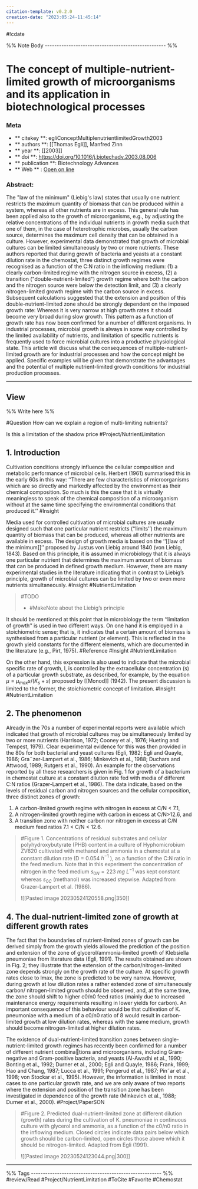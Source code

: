 ```yaml
---
citation-template: v0.2.0
creation-date: "2023:05:24-11:45:14"
---
```


#!cdate

%% Note Body --------------------------------------------------- %%
# The concept of multiple-nutrient-limited growth of microorganisms and its application in biotechnological processes

### Meta
- ** citekey **: egliConceptMultiplenutrientlimitedGrowth2003
- ** authors **: [[Thomas Egli]], Manfred Zinn
- ** year **: [[2003]]
- ** doi **: https://doi.org/10.1016/j.biotechadv.2003.08.006
- ** publication **: Biotechnology Advances
- ** Web ** : [Open on line]()


### Abstract:
The "law of the minimum" (Liebig's law) states that usually one nutrient restricts the maximum quantity of biomass that can be produced within a system, whereas all other nutrients are in excess. This general rule has been applied also to the growth of microorganisms, e.g., by adjusting the relative concentrations of the individual nutrients in growth media such that one of them, in the case of heterotrophic microbes, usually the carbon source, determines the maximum cell density that can be obtained in a culture. However, experimental data demonstrated that growth of microbial cultures can be limited simultaneously by two or more nutrients. These authors reported that during growth of bacteria and yeasts at a constant dilution rate in the chemostat, three distinct growth regimes were recognised as a function of the C:N ratio in the inflowing medium: (1) a clearly carbon-limited regime with the nitrogen source in excess, (2) a transition ("double-nutrient-limited") growth regime where both the carbon and the nitrogen source were below the detection limit, and (3) a clearly nitrogen-limited growth regime with the carbon source in excess. Subsequent calculations suggested that the extension and position of this double-nutrient-limited zone should be strongly dependent on the imposed growth rate: Whereas it is very narrow at high growth rates it should become very broad during slow growth. This pattern as a function of growth rate has now been confirmed for a number of different organisms. In industrial processes, microbial growth is always in some way controlled by the limited availability of nutrients, and limitation of specific nutrients is frequently used to force microbial cultures into a productive physiological state. This article will discuss what the consequences of multiple-nutrient-limited growth are for industrial processes and how the concept might be applied. Specific examples will be given that demonstrate the advantages and the potential of multiple nutrient-limited growth conditions for industrial production processes.

---

## View

%% Write here %%

#Question How can we explain a region of multi-limiting nutrients?

Is this a limitation of the shadow price #Project/NutrientLimitation 


## 1. Introduction

Cultivation conditions strongly influence the cellular composition and metabolic performance of microbial cells. Herbert (1961) summarised this in the early 60s in this way: ‘‘There are few characteristics of microorganisms which are so directly and markedly affected by the environment as their chemical composition. So much is this the case that it is virtually meaningless to speak of the chemical composition of a microorganism without at the same time specifying the environmental conditions that produced it.’’ #Insight 

Media used for controlled cultivation of microbial cultures are usually designed such that one particular nutrient restricts (‘‘limits’’) the maximum quantity of biomass that can be produced, whereas all other nutrients are available in excess. The design of growth media is based on the ‘‘[[law of the minimum]]’’ proposed by Justus von Liebig around 1840 (von Liebig, 1843). Based on this principle, it is assumed in microbiology that it is always one particular nutrient that determines the maximum amount of biomass that can be produced in defined growth medium. However, there are many experimental studies in the literature indicating that in contrast to Liebig’s principle, growth of microbial cultures can be limited by two or even more nutrients simultaneously. #Insight #NutrientLimitation 

> #TODO 
> - #MakeNote about the Liebig’s principle

It should be mentioned at this point that in microbiology the term ‘‘limitation of growth’’ is used in two different ways. On one hand it is employed in a stoichiometric sense; that is, it indicates that a certain amount of biomass is synthesised from a particular nutrient (or element). This is reflected in the growth yield constants for the different elements, which are documented in the literature (e.g., Pirt, 1975). #Reference #Insight #NutrientLimitation

On the other hand, this expression is also used to indicate that the microbial specific rate of growth, l, is controlled by the extracellular concentration (s) of a particular growth substrate, as described, for example, by the equation $\mu = \mu_{max} s / (K_s + s)$ proposed by [[Monod]] (1942). The present discussion is limited to the former, the stoichiometric concept of limitation. #Insight #NutrientLimitation

## 2. The phenomenon

Already in the 70s a number of experimental reports were available which indicated that growth of microbial cultures may be simultaneously limited by two or more nutrients (Harrison, 1972; Cooney et al., 1976; Hueting and Tempest, 1979). Clear experimental evidence for this was then provided in the 80s for both bacterial and yeast cultures (Egli, 1982; Egli and Quayle, 1986; Gra¨zer-Lampert et al., 1986; Minkevich et al., 1988; Duchars and Attwood, 1989; Rutgers et al., 1990). An example for the observations reported by all these researchers is given in Fig. 1 for growth of a bacterium in chemostat culture at a constant dilution rate fed with media of different C:N ratios (Grazer-Lampert et al., 1986). The data indicate, based on the levels of residual carbon and nitrogen sources and the cellular composition, three distinct zones of growth:

1. A carbon-limited growth regime with nitrogen in excess at C/N < 7.1, 
2. A nitrogen-limited growth regime with carbon in excess at C/N>12.6, and 
3. A transition zone with neither carbon nor nitrogen in excess at C/N medium feed ratios 7.1 < C/N < 12.6.

> #Figure 1. Concentrations of residual substrates and cellular polyhydroxybutyrate (PHB) content in a culture of Hyphomicrobium ZV620 cultivated with methanol and ammonia in a chemostat at a constant dilution rate (D = 0.054 $h^{-1}$ ), as a function of the C:N ratio in the feed medium. Note that in this experiment the concentration of nitrogen in the feed medium $s_{0N} = 223~mg~L^{-1}$ was kept constant whereas $s_{0C}$ (methanol) was increased stepwise. Adapted from Grazer-Lampert et al. (1986).
> 
> ![[Pasted image 20230524120558.png|350]]

## 4. The dual-nutrient-limited zone of growth at different growth rates

The fact that the boundaries of nutrient-limited zones of growth can be derived simply from the growth yields allowed the prediction of the position and extension of the zone of glycerol/ammonia-limited growth of Klebsiella pneumoniae from literature data (Egli, 1991). The results obtained are shown in Fig. 2; they illustrate that the extension of the carbon/nitrogen-limited zone depends strongly on the growth rate of the culture. At specific growth rates close to lmax, the zone is predicted to be very narrow. However, during growth at low dilution rates a rather extended zone of simultaneously carbon/ nitrogen-limited growth should be observed, and, at the same time, the zone should shift to higher c0/n0 feed ratios (mainly due to increased maintenance energy requirements resulting in lower yields for carbon). An important consequence of this behaviour would be that cultivation of K. pneumoniae with a medium of a c0/n0 ratio of 8 would result in carbon-limited growth at low dilution rates, whereas with the same medium, growth should become nitrogen-limited at higher dilution rates.

The existence of dual-nutrient-limited transition zones between single-nutrient-limited growth regimes has recently been confirmed for a number of different nutrient combinations and microorganisms, including Gram-negative and Gram-positive bacteria, and yeasts (Al-Awadhi et al., 1990; Bonting et al., 1992; Durner et al., 2000; Egli and Quayle, 1986; Frank, 1999; Hao and Chang, 1987; Lucca et al., 1991; Pengerud et al., 1987; Pin˜ar et al., 1998; von Stockar et al., 1995). However, the information is limited in most cases to one particular growth rate, and we are only aware of two reports where the extension and position of the transition zone has been investigated in dependence of the growth rate (Minkevich et al., 1988; Durner et al., 2000). #Project/PaperSON 

> #Figure 2. Predicted dual-nutrient-limited zone at different dilution (growth) rates during the cultivation of K. pneumoniae in continuous culture with glycerol and ammonia, as a function of the c0/n0 ratio in the inflowing medium. Closed circles indicate data pairs below which growth should be carbon-limited, open circles those above which it should be nitrogen-limited. Adapted from Egli (1991).
>
> ![[Pasted image 20230524123044.png|300]]



___

%% Tags  ------------------------------------------------------- %%
#review/Read
#Project/NutrientLimitation 
#ToCite 
#Favorite 
#Chemostat 
